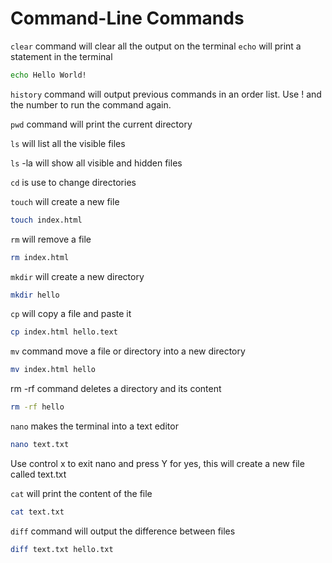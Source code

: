 # Command-Line Commands
`clear` command will clear all the output on the terminal
`echo` will print a statement in the terminal

```bash
echo Hello World!
```

`history` command will output previous commands in an order list. Use ! and the number to run the command again.

`pwd` command will print the current directory

`ls` will list all the visible files

`ls` -la will show all visible and hidden files 

`cd` is use to change directories 

`touch` will create a new file

```bash
touch index.html
```

`rm` will remove a file

```bash
rm index.html
```

`mkdir` will create a new directory 

```bash
mkdir hello
```

`cp` will copy a file and paste it 

```bash
cp index.html hello.text
```

`mv` command move a file or directory into a new directory

```bash
mv index.html hello
```

rm -rf command deletes a directory and its content

```bash
rm -rf hello
```

`nano` makes the terminal into a text editor 

```bash
nano text.txt
```

Use control x to exit nano and press Y for yes, this will create a new file called text.txt

`cat` will print the content of the file 

```bash
cat text.txt
```

`diff` command will output the difference between files
```bash
diff text.txt hello.txt
```
